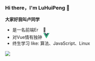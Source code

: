 ### Hi there，I'm LuHuiPeng 👋

**大家好我叫卢同学**
- 是一名前端Er  &nbsp;&nbsp;&nbsp;🔭
- 对Vue情有独钟 <img height="20" src="https://raw.githubusercontent.com/github/explore/main/topics/vue/vue.png">
- 终生学习 like: 算法、JavaScript、Linux

<img align="center" width="96%" src="github-readme-stats-git-masterrstaa-rickstaa.vercel.app/api?username=lhp96&show_icons=true&icon_color=f3d959&bg_color=30,e96443,904e95&title_color=fff&text_color=fff" />

<!--
**lhp96/lhp96** is a ✨ _special_ ✨ repository because its `README.md` (this file) appears on your GitHub profile.

Here are some ideas to get you started:

- 🔭 I’m currently working on ...
- 🌱 I’m currently learning ...
- 👯 I’m looking to collaborate on ...
- 🤔 I’m looking for help with ...
- 💬 Ask me about ...
- 📫 How to reach me: ...
- 😄 Pronouns: ...
- ⚡ Fun fact: ...
-->
